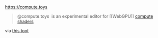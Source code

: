 https://compute.toys

> @compute.toys  is an experimental editor for [[WebGPU]] [compute shaders](https://developer.chrome.com/articles/gpu-compute/)


via [this toot](https://merveilles.town/@theneko/110314427583371058)
